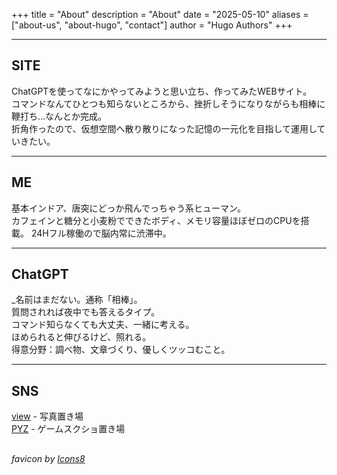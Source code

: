 +++
title = "About"
description = "About"
date = "2025-05-10"
aliases = ["about-us", "about-hugo", "contact"]
author = "Hugo Authors"
+++

---
## SITE
ChatGPTを使ってなにかやってみようと思い立ち、作ってみたWEBサイト。  
コマンドなんてひとつも知らないところから、挫折しそうになりながらも相棒に鞭打ち…なんとか完成。  
折角作ったので、仮想空間へ散り散りになった記憶の一元化を目指して運用していきたい。  
  
---
## ME
基本インドア、唐突にどっか飛んでっちゃう系ヒューマン。  
カフェインと糖分と小麦粉でできたボディ、メモリ容量ほぼゼロのCPUを搭載。
24Hフル稼働ので脳内常に渋滞中。
  
---
## ChatGPT
_名前はまだない。通称「相棒」。  
質問されれば夜中でも答えるタイプ。  
コマンド知らなくても大丈夫、一緒に考える。  
ほめられると伸びるけど、照れる。  
得意分野：調べ物、文章づくり、優しくツッコむこと。
  
  
---
## SNS
<a href="https://yurilom.tumblr.com/" title="Tumblr:view"><i class="fa-brands fa-tumblr"></i> view</a> - 写真置き場<br>
<a href="https://ylpyz.tumblr.com/" title="Tumblr:PYZ"><i class="fa-brands fa-tumblr"></i> PYZ</a> - ゲームスクショ置き場<br>
  
<h2>
<a href="" title="X"><i class="fa-brands fa-x-twitter"></i></a>
<a href="" title="Instagram"><i class="fa-brands fa-instagram"></i></a>
<a href="" title="Pinterest"><i class="fa-brands fa-pinterest"></i></a>
<a href="" title="Vimeo"><i class="fa-brands fa-vimeo-v"></i></a>
<a href="" title="Bluesky"><i class="fa-brands fa-bluesky"></i></a>
<a href="" title="Youtube"><i class="fa-brands fa-youtube"></i></a>
<a href="" title="Twitch"><i class="fa-brands fa-twitch"></i></a>
<a href="" title="Spotify"><i class="fa-brands fa-spotify"></i></a>
</h2>

###### favicon by <a target="_blank" href="https://icons8.com">Icons8</a>
